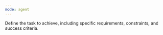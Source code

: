 ```yaml
---
mode: agent
---
```

Define the task to achieve, including specific requirements, constraints, and success criteria.
